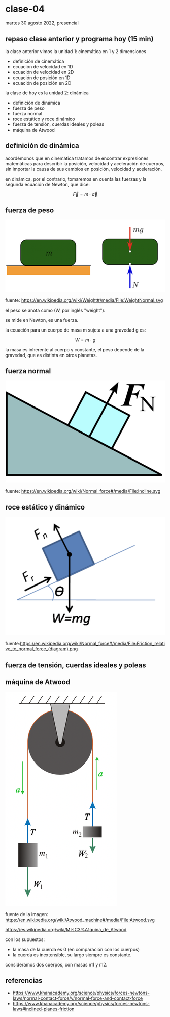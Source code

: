 # clase-04

martes 30 agosto 2022, presencial

## repaso clase anterior y programa hoy (15 min)

la clase anterior vimos la unidad 1: cinemática en 1 y 2 dimensiones

- definición de cinemática
- ecuación de velocidad en 1D
- ecuación de velocidad en 2D
- ecuación de posición en 1D
- ecuación de posición en 2D

la clase de hoy es la unidad 2: dinámica

- definición de dinámica
- fuerza de peso
- fuerza normal
- roce estático y roce dinámico
- fuerza de tensión, cuerdas ideales y poleas
- máquina de Atwood

## definición de dinámica

acordémonos que en cinemática tratamos de encontrar expresiones matemáticas para describir la posición, velocidad y aceleración de cuerpos, sin importar la causa de sus cambios en posición, velocidad y aceleración.

en dinámica, por el contrario, tomaremos en cuenta las fuerzas y la segunda ecuación de Newton, que dice:

$$\vec{F} = m \cdot \vec{a}$$

## fuerza de peso

![fuerza de peso](./imagenes/WeightNormal.png)

fuente: https://en.wikipedia.org/wiki/Weight#/media/File:WeightNormal.svg

el peso se anota como (W, por inglés "weight").

se mide en Newton, es una fuerza.

la ecuación para un cuerpo de masa m sujeta a una gravedad g es:

$$W = m \cdot g$$

la masa es inherente al cuerpo y constante, el peso depende de la gravedad, que es distinta en otros planetas.

## fuerza normal

![fuerza normal](./imagenes/Incline.png)

fuente: https://en.wikipedia.org/wiki/Normal_force#/media/File:Incline.svg

## roce estático y dinámico

![fuerza de roce](./imagenes/Friction_relative_to_normal_force_fondo_blanco.png)

fuente:https://en.wikipedia.org/wiki/Normal_force#/media/File:Friction_relative_to_normal_force_(diagram).png

## fuerza de tensión, cuerdas ideales y poleas

## máquina de Atwood

![Máquina de Atwood](./imagenes/Atwood.png)

fuente de la imagen: https://en.wikipedia.org/wiki/Atwood_machine#/media/File:Atwood.svg

https://es.wikipedia.org/wiki/M%C3%A1quina_de_Atwood

con los supuestos:

- la masa de la cuerda es 0 (en comparación con los cuerpos)
- la cuerda es inextensible, su largo siempre es constante.

consideramos dos cuerpos, con masas m1 y m2.

## referencias

- https://www.khanacademy.org/science/physics/forces-newtons-laws/normal-contact-force/v/normal-force-and-contact-force
- https://www.khanacademy.org/science/physics/forces-newtons-laws#inclined-planes-friction
